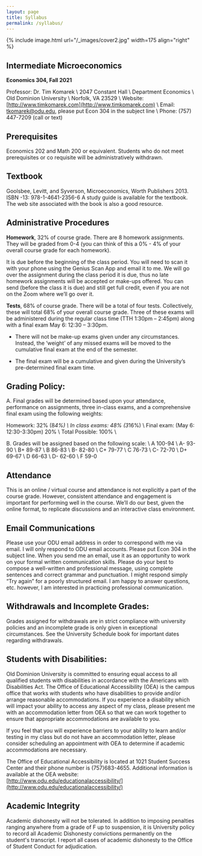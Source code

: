 ```yaml
---
layout: page
title: Syllabus
permalink: /syllabus/
---
```


{% include image.html url="/_images/cover2.jpg" width=175 align="right" %}

## Intermediate Microeconomics
**Economics 304, Fall 2021**

Professor:	Dr. Tim Komarek \\
		2047 Constant Hall \\
		Department Economics \\
		Old Dominion University \\
		Norfolk, VA 23529 \\
Website:	[http://www.timkomarek.com](http://www.timkomarek.com) \\
Email:		tkomarek@odu.edu, please put Econ 304 in the subject line \\
Phone: 	(757) 447-7209 (call or text)

## Prerequisites
Economics 202 and Math 200 or equivalent. Students who do not meet prerequisites or co requisite will be administratively withdrawn.

## Textbook
Goolsbee, Levitt, and Syverson, Microeconomics, Worth Publishers 2013. ISBN -13: 978-1-4641-2356-6 A study guide is available for the textbook. The web site associated with the book is also a good resource.

## Administrative Procedures
**Homework**, 32% of course grade. There are 8 homework assignments. They will be graded from 0-4 (you can think of this a 0% - 4% of your overall course grade for each homework). 

It is due before the beginning of the class period. You will need to scan it with your phone using the Genius Scan App and email it to me. We will go over the assignment during the class period it is due, thus no late homework assignments will be accepted or make-ups offered.  You can send (before the class it is due) and still get full credit, even if you are not on the Zoom where we’ll go over it. 

**Tests**, 68% of course grade. There will be a total of four tests. Collectively, these will total 68% of your overall course grade. Three of these exams will be administered during the regular class time (TTH 1:30pm – 2:45pm) along with a final exam May 6: 12:30 – 3:30pm. 

* There will not be make-up exams given under any circumstances. Instead, the ‘weight’ of any missed exams will be moved to the cumulative final exam at the end of the semester.

* The final exam will be a cumulative and given during the University’s pre-determined final exam time.

## Grading Policy:
A. Final grades will be determined based upon your attendance, performance on assignments, three in-class exams, and a comprehensive final exam using the following weights:
	
Homework: 32% (8*4%) \\
In class exams: 48% (3*16%) \\
Final exam: (May 6: 12:30-3:30pm) 20% \\
Total Possible: 100% \\

B. Grades will be assigned based on the following scale: \\
A  100-94 \\
A- 93-90 \\
B+ 89-87 \\
B  86-83 \\
B- 82-80 \\
C+ 79-77 \\
C  76-73 \\
C- 72-70 \\
D+ 69-67 \\
D  66-63 \\
D- 62-60 \\
F  59-0

## Attendance
This is an online / virtual course and attendance is not explicitly a part of the course grade. However, consistent attendance and engagement is important for performing well in the course. We’ll do our best, given the online format, to replicate discussions and an interactive class environment. 

## Email Communications
Please use your ODU email address in order to correspond with me via email. I will only respond to ODU email accounts. Please put Econ 304 in the subject line. 
When you send me an email, use it as an opportunity to work on your formal written communication skills. Please do your best to compose a well-written and professional message, using complete sentences and correct grammar and punctuation. I might respond simply “Try again” for a poorly structured email. I am happy to answer questions, etc. however, I am interested in practicing professional communication.

## Withdrawals and Incomplete Grades:
Grades assigned for withdrawals are in strict compliance with university policies and an incomplete grade is only given in exceptional circumstances. See the University Schedule book for important dates regarding withdrawals. 

## Students with Disabilities:
Old Dominion University is committed to ensuring equal access to all qualified students with disabilities in accordance with the Americans with Disabilities Act. The Office of Educational Accessibility (OEA) is the campus office that works with students who have disabilities to provide and/or arrange reasonable accommodations.
If you experience a disability which will impact your ability to access any aspect of my class, please present me with an accommodation letter from OEA so that we can work together to ensure that appropriate accommodations are available to you.
	
If you feel that you will experience barriers to your ability to learn and/or testing in my class but do not have an accommodation letter, please consider scheduling an appointment with OEA to determine if academic accommodations are necessary.

The Office of Educational Accessibility is located at 1021 Student Success Center and their phone number is (757)683-4655. Additional information is available at the OEA website: [http://www.odu.edu/educationalaccessibility/](http://www.odu.edu/educationalaccessibility/)

## Academic Integrity
Academic dishonesty will not be tolerated.  In addition to imposing penalties ranging anywhere from a grade of F up to suspension, it is University policy to record all Academic Dishonesty convictions permanently on the student's transcript. I report all cases of academic dishonesty to the Office of Student Conduct for adjudication. 

